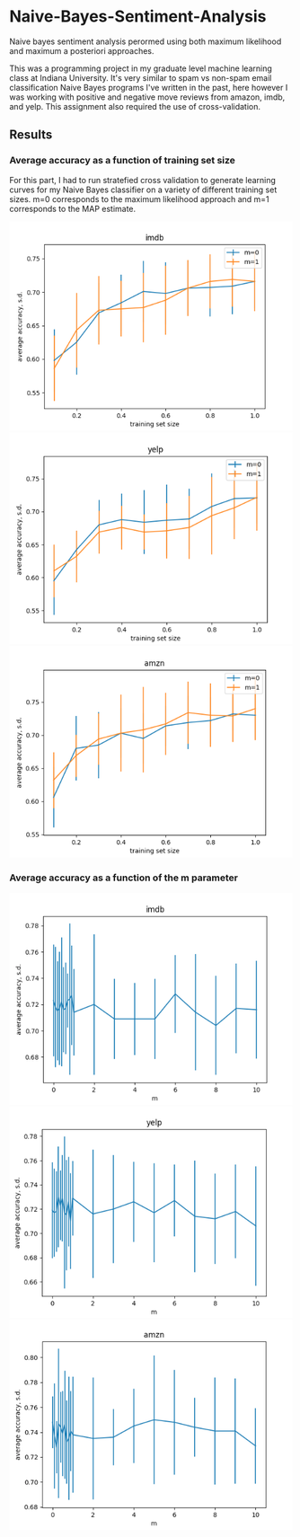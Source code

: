 # Naive-Bayes-Sentiment-Analysis
Naive bayes sentiment analysis perormed using both maximum likelihood and maximum a posteriori approaches.

This was a programming project in my graduate level machine learning class at Indiana University. It's very similar to spam vs non-spam email classification Naive Bayes programs I've written in the past, here however I was working with positive and negative move reviews from amazon, imdb, and yelp. This assignment also required the use of cross-validation.

## Results
### Average accuracy as a function of training set size
For this part, I had to run stratefied cross validation to generate learning curves for my Naive Bayes classifier on a variety of different training set sizes. m=0 corresponds to the maximum likelihood approach and m=1 corresponds to the MAP estimate.


![alt text](https://github.com/bjmcshane/Naive-Bayes-Sentiment-Analysis/blob/main/results/images/part1_imdb.png?raw=true)
![alt text](https://github.com/bjmcshane/Naive-Bayes-Sentiment-Analysis/blob/main/results/images/part1_yelp.png?raw=true)
![alt text](https://github.com/bjmcshane/Naive-Bayes-Sentiment-Analysis/blob/main/results/images/part1_amzn.png?raw=true)

### Average accuracy as a function of the m parameter
![alt text](https://github.com/bjmcshane/Naive-Bayes-Sentiment-Analysis/blob/main/results/images/part2_imdb.png?raw=true)
![alt text](https://github.com/bjmcshane/Naive-Bayes-Sentiment-Analysis/blob/main/results/images/part2_yelp.png?raw=true)
![alt text](https://github.com/bjmcshane/Naive-Bayes-Sentiment-Analysis/blob/main/results/images/part2_amzn.png?raw=true)
